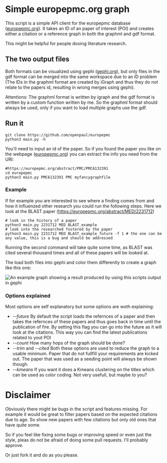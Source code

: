 # Simple europepmc.org graph 

This script is a simple API client for the europepmc database ([europepmc.org](europepmc.org)).
It takes an ID of an paper of interest (POI) and creates either a citation or a reference graph in both the graphml and gdf format.

This might be helpful for people dooing literature research.

## The two output files
Both formats can be visualized using gephi ([gephi.org](https://gephi.org/)), but only files in the gdf format can be merged into the same workspace due to an ID problem (The IDs in the graphml format are created by iGraph and thus they do not relate to the papers id, resulting in wrong merges using gephi).

Attentions: The graphml format is written by igraph and the gdf format is written by a custom 
function written by me. So the graphml format should always be used, only if you want to load 
multiple graphs use the gdf.


## Run it

```
git clone https://github.com/openpaul/europepmc
python3 main.py -h
```

You'll need to input an id of the paper. So if you found the paper you like on the 
webpage ([europepmc.org](europepmc.org)) you can extract the info you need from the URI:

```
#https://europepmc.org/abstract/PMC/PMC6132391
cd europepmc
python3 main.py PMC6132391 PMC myfancygraphfile
```

### Example
If for example you are interested to see where a finding comes from and how it influenzed other research you could run the following steps. Here we look at the BLAST paper (https://europepmc.org/abstract/MED/2231712)

```
# look in the history of a paper
python3 main.py 2231712 MED BLAST_example 
# look into the researched fostered by the paper
python3 main.py 2231712 MED BLAST_example_future -f 1 # the one can be any value, this is a bug and should be addressed
```

Running the second command will take quite some time, as BLAST was cited several thousand times and all of these papers will be looked at.

The load both files into gephi and color them differently to create a graph like this one:

![An example graph showing a result produced by using this scripts output in gephi](example/example.png?raw=true)



### Options explained
Most options are self explanatory but some options are woth explaining:

- *--future* By default the script loads the refernces of a paper and then takes the refernces of these papers and thus goes back in time until the publication of fire. 
By setting this flag you can go into the future as it will look at the citations. This way you can find the latest publications related to yout POI
- *--count* How many hops of the graph should be done?
- *--trim* and *--cited* Both these options are used to reduce the graph to a usable minimum.
Paper that do not fullfill your requirements are kicked out. The paper that was used as a seeding 
point will always be shown though.
- *--kmeans* If you want it does a Kmeans clustering on the titles which can be used as color coding. Not very usefull, but maybe to you?

# Disclaimer

Obviously there might be bugs in the script and features missing. For example it would be great to filter 
papers based on the expected citations due to age. So show new papers with few citations but only old ones
that have quite some. 

So if you feel like fixing some bugs or improving speed or even just the style, pleas 
do not be afraid of doing some pull requests. I'll probably approve. 

Or just fork it and do as you please.


